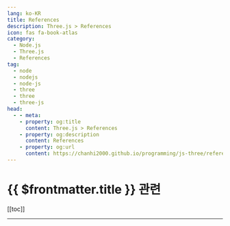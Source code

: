 ```yaml
---
lang: ko-KR
title: References
description: Three.js > References
icon: fas fa-book-atlas
category:
  - Node.js
  - Three.js
  - References
tag: 
  - node
  - nodejs
  - node-js
  - three
  - three
  - three-js
head:
  - - meta:
    - property: og:title
      content: Three.js > References
    - property: og:description
      content: References
    - property: og:url
      content: https://chanhi2000.github.io/programming/js-three/references.html
---
```


# {{ $frontmatter.title }} 관련

[[toc]]

---

<TagLinks />
